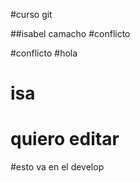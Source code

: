 #curso git 

##isabel camacho
#conflicto



#conflicto
#hola

# isa


# quiero editar

#esto va en el develop

